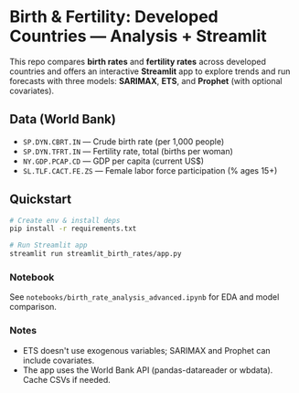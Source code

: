 
# Birth & Fertility: Developed Countries — Analysis + Streamlit

This repo compares **birth rates** and **fertility rates** across developed countries and
offers an interactive **Streamlit** app to explore trends and run forecasts with three models:
**SARIMAX**, **ETS**, and **Prophet** (with optional covariates).

## Data (World Bank)
- `SP.DYN.CBRT.IN` — Crude birth rate (per 1,000 people)
- `SP.DYN.TFRT.IN` — Fertility rate, total (births per woman)
- `NY.GDP.PCAP.CD` — GDP per capita (current US$)
- `SL.TLF.CACT.FE.ZS` — Female labor force participation (% ages 15+)

## Quickstart

```bash
# Create env & install deps
pip install -r requirements.txt

# Run Streamlit app
streamlit run streamlit_birth_rates/app.py
```

### Notebook
See `notebooks/birth_rate_analysis_advanced.ipynb` for EDA and model comparison.

### Notes
- ETS doesn't use exogenous variables; SARIMAX and Prophet can include covariates.
- The app uses the World Bank API (pandas-datareader or wbdata). Cache CSVs if needed.
